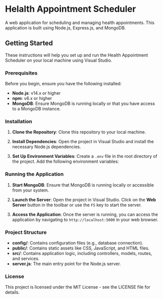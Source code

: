 # Helalth Appointment Scheduler



A web application for scheduling and managing health appointments. This application is built using Node.js, Express.js, and MongoDB.

## Getting Started

These instructions will help you set up and run the Health Appointment Scheduler on your local machine using Visual Studio.

### Prerequisites

Before you begin, ensure you have the following installed:

- **Node.js**: v14.x or higher
- **npm**: v6.x or higher
- **MongoDB**: Ensure MongoDB is running locally or that you have access to a MongoDB instance.

### Installation

1. **Clone the Repository**: Clone this repository to your local machine.


2. **Install Dependencies**: Open the project in Visual Studio and install the necessary Node.js dependencies.



3. **Set Up Environment Variables**: Create a `.env` file in the root directory of the project. Add the following environment variables:


### Running the Application

1. **Start MongoDB**: Ensure that MongoDB is running locally or accessible from your system.

2. **Launch the Server**: Open the project in Visual Studio. Click on the **Web Server** button in the toolbar or use the `F5` key to start the server.

3. **Access the Application**: Once the server is running, you can access the application by navigating to `http://localhost:5000` in your web browser.

### Project Structure

- **config/**: Contains configuration files (e.g., database connection).
- **public/**: Contains static assets like CSS, JavaScript, and HTML files.
- **src/**: Contains application logic, including controllers, models, routes, and services.
- **server.js**: The main entry point for the Node.js server.

### License

This project is licensed under the MIT License - see the LICENSE file for details.

